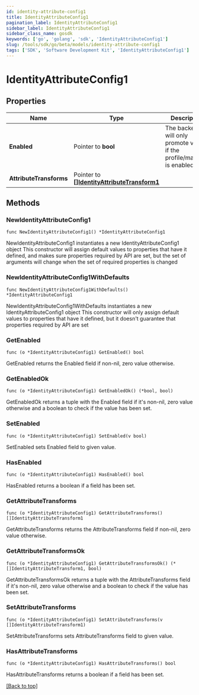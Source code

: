 ```yaml
---
id: identity-attribute-config1
title: IdentityAttributeConfig1
pagination_label: IdentityAttributeConfig1
sidebar_label: IdentityAttributeConfig1
sidebar_class_name: gosdk
keywords: ['go', 'golang', 'sdk', 'IdentityAttributeConfig1'] 
slug: /tools/sdk/go/beta/models/identity-attribute-config1
tags: ['SDK', 'Software Development Kit', 'IdentityAttributeConfig1']
---
```


# IdentityAttributeConfig1

## Properties

Name | Type | Description | Notes
------------ | ------------- | ------------- | -------------
**Enabled** |  Pointer to **bool** | The backend will only promote values if the profile/mapping is enabled. | [optional] [default to false]
**AttributeTransforms** |  Pointer to [**[]IdentityAttributeTransform1**](identity-attribute-transform1) |  | [optional] 

## Methods

### NewIdentityAttributeConfig1

`func NewIdentityAttributeConfig1() *IdentityAttributeConfig1`

NewIdentityAttributeConfig1 instantiates a new IdentityAttributeConfig1 object
This constructor will assign default values to properties that have it defined,
and makes sure properties required by API are set, but the set of arguments
will change when the set of required properties is changed

### NewIdentityAttributeConfig1WithDefaults

`func NewIdentityAttributeConfig1WithDefaults() *IdentityAttributeConfig1`

NewIdentityAttributeConfig1WithDefaults instantiates a new IdentityAttributeConfig1 object
This constructor will only assign default values to properties that have it defined,
but it doesn't guarantee that properties required by API are set

### GetEnabled

`func (o *IdentityAttributeConfig1) GetEnabled() bool`

GetEnabled returns the Enabled field if non-nil, zero value otherwise.

### GetEnabledOk

`func (o *IdentityAttributeConfig1) GetEnabledOk() (*bool, bool)`

GetEnabledOk returns a tuple with the Enabled field if it's non-nil, zero value otherwise
and a boolean to check if the value has been set.

### SetEnabled

`func (o *IdentityAttributeConfig1) SetEnabled(v bool)`

SetEnabled sets Enabled field to given value.

### HasEnabled

`func (o *IdentityAttributeConfig1) HasEnabled() bool`

HasEnabled returns a boolean if a field has been set.

### GetAttributeTransforms

`func (o *IdentityAttributeConfig1) GetAttributeTransforms() []IdentityAttributeTransform1`

GetAttributeTransforms returns the AttributeTransforms field if non-nil, zero value otherwise.

### GetAttributeTransformsOk

`func (o *IdentityAttributeConfig1) GetAttributeTransformsOk() (*[]IdentityAttributeTransform1, bool)`

GetAttributeTransformsOk returns a tuple with the AttributeTransforms field if it's non-nil, zero value otherwise
and a boolean to check if the value has been set.

### SetAttributeTransforms

`func (o *IdentityAttributeConfig1) SetAttributeTransforms(v []IdentityAttributeTransform1)`

SetAttributeTransforms sets AttributeTransforms field to given value.

### HasAttributeTransforms

`func (o *IdentityAttributeConfig1) HasAttributeTransforms() bool`

HasAttributeTransforms returns a boolean if a field has been set.


[[Back to top]](#) 



